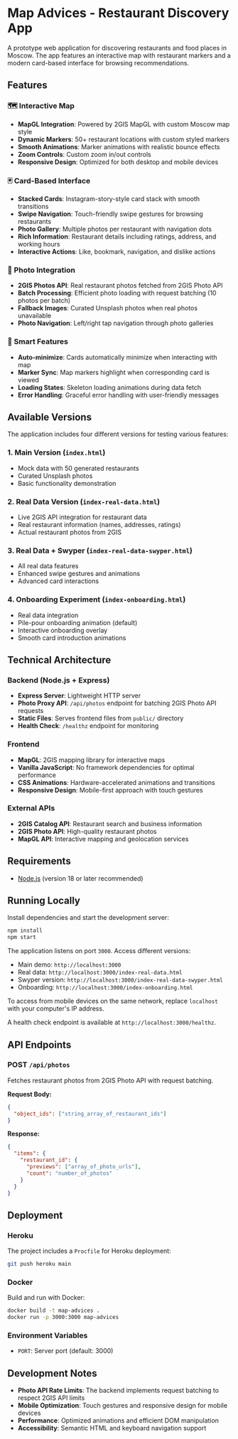 # Map Advices - Restaurant Discovery App

A prototype web application for discovering restaurants and food places in Moscow. The app features an interactive map with restaurant markers and a modern card-based interface for browsing recommendations.

## Features

### 🗺️ Interactive Map
- **MapGL Integration**: Powered by 2GIS MapGL with custom Moscow map style
- **Dynamic Markers**: 50+ restaurant locations with custom styled markers
- **Smooth Animations**: Marker animations with realistic bounce effects
- **Zoom Controls**: Custom zoom in/out controls
- **Responsive Design**: Optimized for both desktop and mobile devices

### 🃏 Card-Based Interface
- **Stacked Cards**: Instagram-story-style card stack with smooth transitions
- **Swipe Navigation**: Touch-friendly swipe gestures for browsing restaurants
- **Photo Gallery**: Multiple photos per restaurant with navigation dots
- **Rich Information**: Restaurant details including ratings, address, and working hours
- **Interactive Actions**: Like, bookmark, navigation, and dislike actions

### 📸 Photo Integration
- **2GIS Photos API**: Real restaurant photos fetched from 2GIS Photo API
- **Batch Processing**: Efficient photo loading with request batching (10 photos per batch)
- **Fallback Images**: Curated Unsplash photos when real photos unavailable
- **Photo Navigation**: Left/right tap navigation through photo galleries

### 🎯 Smart Features
- **Auto-minimize**: Cards automatically minimize when interacting with map
- **Marker Sync**: Map markers highlight when corresponding card is viewed
- **Loading States**: Skeleton loading animations during data fetch
- **Error Handling**: Graceful error handling with user-friendly messages

## Available Versions

The application includes four different versions for testing various features:

### 1. **Main Version** (`index.html`)
- Mock data with 50 generated restaurants
- Curated Unsplash photos
- Basic functionality demonstration

### 2. **Real Data Version** (`index-real-data.html`)
- Live 2GIS API integration for restaurant data
- Real restaurant information (names, addresses, ratings)
- Actual restaurant photos from 2GIS

### 3. **Real Data + Swyper** (`index-real-data-swyper.html`)
- All real data features
- Enhanced swipe gestures and animations
- Advanced card interactions

### 4. **Onboarding Experiment** (`index-onboarding.html`)
- Real data integration
- Pile-pour onboarding animation (default)
- Interactive onboarding overlay
- Smooth card introduction animations

## Technical Architecture

### Backend (Node.js + Express)
- **Express Server**: Lightweight HTTP server
- **Photo Proxy API**: `/api/photos` endpoint for batching 2GIS Photo API requests
- **Static Files**: Serves frontend files from `public/` directory
- **Health Check**: `/healthz` endpoint for monitoring

### Frontend
- **MapGL**: 2GIS mapping library for interactive maps
- **Vanilla JavaScript**: No framework dependencies for optimal performance
- **CSS Animations**: Hardware-accelerated animations and transitions
- **Responsive Design**: Mobile-first approach with touch gestures

### External APIs
- **2GIS Catalog API**: Restaurant search and business information
- **2GIS Photo API**: High-quality restaurant photos
- **MapGL API**: Interactive mapping and geolocation services

## Requirements

- [Node.js](https://nodejs.org/) (version 18 or later recommended)

## Running Locally

Install dependencies and start the development server:

```bash
npm install
npm start
```

The application listens on port `3000`. Access different versions:
- Main demo: `http://localhost:3000`
- Real data: `http://localhost:3000/index-real-data.html`
- Swyper version: `http://localhost:3000/index-real-data-swyper.html`
- Onboarding: `http://localhost:3000/index-onboarding.html`

To access from mobile devices on the same network, replace `localhost` with your computer's IP address.

A health check endpoint is available at `http://localhost:3000/healthz`.

## API Endpoints

### POST `/api/photos`
Fetches restaurant photos from 2GIS Photo API with request batching.

**Request Body:**
```json
{
  "object_ids": ["string_array_of_restaurant_ids"]
}
```

**Response:**
```json
{
  "items": {
    "restaurant_id": {
      "previews": ["array_of_photo_urls"],
      "count": "number_of_photos"
    }
  }
}
```

## Deployment

### Heroku
The project includes a `Procfile` for Heroku deployment:

```bash
git push heroku main
```

### Docker
Build and run with Docker:

```bash
docker build -t map-advices .
docker run -p 3000:3000 map-advices
```

### Environment Variables
- `PORT`: Server port (default: 3000)

## Development Notes

- **Photo API Rate Limits**: The backend implements request batching to respect 2GIS API limits
- **Mobile Optimization**: Touch gestures and responsive design for mobile devices
- **Performance**: Optimized animations and efficient DOM manipulation
- **Accessibility**: Semantic HTML and keyboard navigation support
